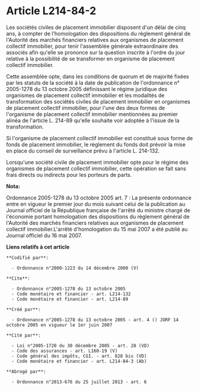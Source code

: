 # Article L214-84-2

Les sociétés civiles de placement immobilier disposent d'un délai de cinq ans, à compter de l'homologation des dispositions
du règlement général de l'Autorité des marchés financiers relatives aux organismes de placement collectif immobilier, pour
tenir l'assemblée générale extraordinaire des associés afin qu'elle se prononce sur la question inscrite à l'ordre du jour
relative à la possibilité de se transformer en organisme de placement collectif immobilier.

Cette assemblée opte, dans les conditions de quorum et de majorité fixées par les statuts de la société à la date de
publication de l'ordonnance n° 2005-1278 du 13 octobre 2005 définissant le régime juridique des organismes de placement
collectif immobilier et les modalités de transformation des sociétés civiles de placement immobilier en organismes de
placement collectif immobilier, pour l'une des deux formes de l'organisme de placement collectif immobilier mentionnées au
premier alinéa de l'article L. 214-89 qu'elle souhaite voir adoptée à l'issue de la transformation.

Si l'organisme de placement collectif immobilier est constitué sous forme de fonds de placement immobilier, le règlement du
fonds doit prévoir la mise en place du conseil de surveillance prévu à l'article L. 214-132.

Lorsqu'une société civile de placement immobilier opte pour le régime des organismes de placement collectif immobilier, cette
opération se fait sans frais directs ou indirects pour les porteurs de parts.

**Nota:**

Ordonnance 2005-1278 du 13 octobre 2005 art. 7 : La présente ordonnance entre en vigueur le premier jour du mois suivant
celui de la publication au Journal officiel de la République française de l'arrêté du ministre chargé de l'économie portant
homologation des dispositions du règlement général de l'Autorité des marchés financiers relatives aux organismes de placement
collectif immobilier.L'arrêté d'homologation du 15 mai 2007 a été publié au Journal officiel du 16 mai 2007.

**Liens relatifs à cet article**

	**Codifié par**:

	  - Ordonnance n°2000-1223 du 14 décembre 2000 (V)

	**Cite**:

	  - Ordonnance n°2005-1278 du 13 octobre 2005
	  - Code monétaire et financier - art. L214-132
	  - Code monétaire et financier - art. L214-89

	**Créé par**:

	  - Ordonnance n°2005-1278 du 13 octobre 2005 - art. 4 () JORF 14 octobre 2005 en vigueur le 1er juin 2007

	**Cité par**:

	  - Loi n°2005-1720 du 30 décembre 2005 - art. 28 (VD)
	  - Code des assurances - art. L160-19 (V)
	  - Code général des impôts, CGI. - art. 828 bis (VD)
	  - Code monétaire et financier - art. L214-84-3 (Ab)

	**Abrogé par**:

	  - Ordonnance n°2013-676 du 25 juillet 2013 - art. 6
